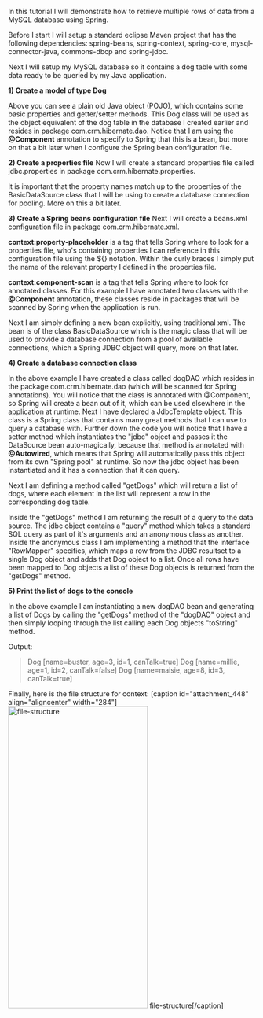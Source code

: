 In this tutorial I will demonstrate how to retrieve multiple rows of data from a MySQL database using Spring.

Before I start I will setup a standard eclipse Maven project that has the following dependencies:
spring-beans, spring-context, spring-core, mysql-connector-java, commons-dbcp and spring-jdbc.

Next I will setup my MySQL database so it contains a dog table with some data ready to be queried by my Java application.
<script src="https://gist.github.com/final60/ad22aa100aa92552071e.js"></script>

<strong>1) Create a model of type Dog</strong>
<script src="https://gist.github.com/final60/09d72364247f389dd7ff.js"></script>
Above you can see a plain old Java object (POJO), which contains some basic properties and getter/setter methods. This Dog class will be used as the object equivalent of the dog table in the database I created earlier and resides in package com.crm.hibernate.dao. Notice that I am using the <strong>@Component</strong> annotation to specify to Spring that this is a bean, but more on that a bit later when I configure the Spring bean configuration file.

<strong>2) Create a properties file</strong>
Now I will create a standard properties file called jdbc.properties in package com.crm.hibernate.properties.
<script src="https://gist.github.com/final60/ed6fbbb147ce4b051891.js"></script>
It is important that the property names match up to the properties of the BasicDataSource class that I will be using to create a database connection for pooling. More on this a bit later.

<strong>3) Create a Spring beans configuration file</strong>
Next I will create a beans.xml configuration file in package com.crm.hibernate.xml.
<script src="https://gist.github.com/final60/6dfe9addc32b0bd0c8ec.js"></script>
<strong>context:property-placeholder</strong> is a tag that tells Spring where to look for a properties file, who's containing properties I can reference in this configuration file using the ${} notation. Within the curly braces I simply put the name of the relevant property I defined in the properties file.

<strong>context:component-scan</strong> is a tag that tells Spring where to look for annotated classes. For this example I have annotated two classes with the <strong>@Component</strong> annotation, these classes reside in packages that will be scanned by Spring when the application is run.

Next I am simply defining a new bean explicitly, using traditional xml. The bean is of the class BasicDataSource which is the magic class that will be used to provide a database connection from a pool of available connections, which a Spring JDBC object will query, more on that later.

<strong>4) Create a database connection class</strong>
<script src="https://gist.github.com/final60/a77841aa078121b61900.js"></script>
In the above example I have created a class called dogDAO which resides in the package com.crm.hibernate.dao (which will be scanned for Spring annotations). You will notice that the class is annotated with @Component, so Spring will create a bean out of it, which can be used elsewhere in the application at runtime. Next I have declared a JdbcTemplate object. This class is a Spring class that contains many great methods that I can use to query a database with. Further down the code you will notice that I have a setter method which instantiates the "jdbc" object and passes it the DataSource bean auto-magically, because that method is annotated with <strong>@Autowired</strong>, which means that Spring will automatically pass this object from its own "Spring pool" at runtime. So now the jdbc object has been instantiated and it has a connection that it can query.

Next I am defining a method called "getDogs" which will return a list of dogs, where each element in the list will represent a row in the corresponding dog table.

Inside the "getDogs" method I am returning the result of a query to the data source. The jdbc object contains a "query" method which takes a standard SQL query as part of it's arguments and an anonymous class as another. Inside the anonymous class I am implementing a method that the interface "RowMapper" specifies, which maps a row from the JDBC resultset to a single Dog object and adds that Dog object to a list. Once all rows have been mapped to Dog objects a list of these Dog objects is returned from the "getDogs" method.

<strong>5) Print the list of dogs to the console</strong>
<script src="https://gist.github.com/final60/58eb50c857c483dd16cd.js"></script>
In the above example I am instantiating a new dogDAO bean and generating a list of Dogs by calling the "getDogs" method of the "dogDAO" object and then simply looping through the list calling each Dog objects "toString" method.

Output:



<blockquote>Dog [name=buster, age=3, id=1, canTalk=true]
Dog [name=millie, age=1, id=2, canTalk=false]
Dog [name=maisie, age=8, id=3, canTalk=true]</blockquote>


Finally, here is the file structure for context:
[caption id="attachment_448" align="aligncenter" width="284"]<a href="http://chrismepham.co.uk/blog/wp-content/uploads/2015/08/file-structure.png"><img src="http://chrismepham.co.uk/blog/wp-content/uploads/2015/08/file-structure.png" alt="file-structure" width="284" height="614" class="size-full wp-image-448" /></a> file-structure[/caption]
